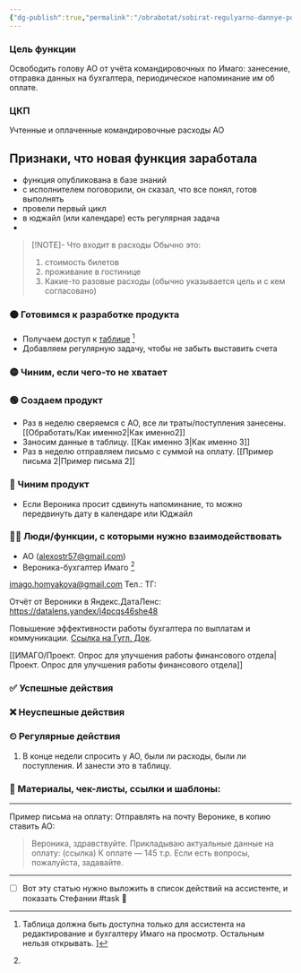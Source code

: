 ```yaml
---
{"dg-publish":true,"permalink":"/obrabotat/sobirat-regulyarno-dannye-po-rashodam-v-tabliczu-dlya-oplaty-v-imago/"}
---
```



### Цель функции
Освободить голову АО от учёта командировочных по Имаго: занесение, отправка данных на бухгалтера, периодическое напоминание им об оплате.
### ЦКП
Учтенные и оплаченные командировочные расходы АО


<div class="transclusion internal-embed is-loaded"><div class="markdown-embed">



## Признаки, что новая функция заработала


- функция опубликована в базе знаний
- с исполнителем поговорили, он сказал, что все понял, готов выполнять
- провели первый цикл
- в юджайл (или календаре) есть регулярная задача
- 

</div></div>




> [!NOTE]- Что входит в расходы
> Обычно это: 
> 1. стоимость билетов
> 2. проживание в гостинице
> 3. Какие-то разовые расходы (обычно указывается цель и с кем согласовано)



### 🟠 Готовимся к разработке продукта
- Получаем доступ к [таблице](https://docs.google.com/spreadsheets/d/1oUmkwqFRB5_NkfUo8sZt0Tck6ag4EfwBRT_ugOgKThw/edit?usp=drivesdk)  [^2]
- Добавляем регулярную задачу, чтобы не забыть выставить счета

[^2]: Таблица должна быть доступна только для ассистента на редактирование и бухгалтеру Имаго на просмотр. Остальным нельзя открывать. ]
### 🟡 Чиним, если чего-то не хватает
### 🟢 Создаем продукт
- Раз в неделю сверяемся с АО, все ли траты/поступления занесены. [[Обработать/Как именно2\|Как именно2]]
- Заносим данные в таблицу. [[Как именно 3\|Как именно 3]]
- Раз в неделю отправляем письмо с суммой на оплату. [[Пример письма 2\|Пример письма 2]]
### 🔵 Чиним продукт
- Если Вероника просит сдвинуть напоминание, то можно передвинуть дату в календаре или Юджайл
### 🧗‍♀️ Люди/функции, с которыми нужно взаимодействовать
- АО (alexostr57@gmail.com)
- Вероника-бухгалтер Имаго [^1]

[^1]: 
<div class="transclusion internal-embed is-loaded"><div class="markdown-embed">



imago.homyakova@gmail.com
Тел.: 
ТГ:


Отчёт от Вероники в Яндекс.ДатаЛенс: https://datalens.yandex/j4pcqs46she48


Повышение эффективности работы бухгалтера по выплатам и коммуникации. [Ссылка на Гугл. Док](https://docs.google.com/document/d/1NfR5NubmobnOaoxgZBgem-kgix9CdSTa_A73Z8nNSr0/edit?usp=drivesdk). 


[[ИМАГО/Проект. Опрос для улучшения работы финансового отдела\|Проект. Опрос для улучшения работы финансового отдела]]




</div></div>


### ✅ Успешные действия
### ❌ Неуспешные действия
### ⏲ Регулярные действия
1. В конце недели спросить у АО, были ли расходы, были ли поступления. И занести это в таблицу.
### 📃 Материалы, чек-листы, ссылки и шаблоны:




---
Пример письма на оплату:
Отправлять на почту Веронике, в копию ставить АО:

> Вероника, здравствуйте.
> Прикладываю актуальные данные на оплату: (ссылка) 
> К оплате — 145 т.р.
> Если есть вопросы, пожалуйста, задавайте.



---
- [ ] Вот эту статью нужно выложить в список действий на ассистенте, и показать Стефании #task 🔼 